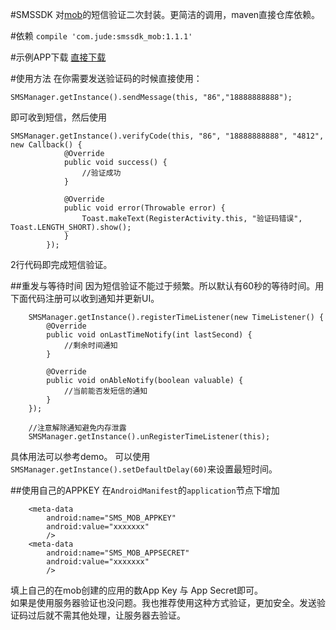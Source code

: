 #SMSSDK
对[mob](http://www.mob.com/#/)的短信验证二次封装。更简洁的调用，maven直接仓库依赖。

#依赖
`compile 'com.jude:smssdk_mob:1.1.1'`

#示例APP下载
[直接下载](http://7xn7nj.com2.z0.glb.qiniucdn.com/smssdk.apk)

#使用方法
在你需要发送验证码的时候直接使用：

    SMSManager.getInstance().sendMessage(this, "86","18888888888");
    
即可收到短信，然后使用

    SMSManager.getInstance().verifyCode(this, "86", "18888888888", "4812", new Callback() {
                @Override
                public void success() {
                    //验证成功
                }
                
                @Override
                public void error(Throwable error) {
                    Toast.makeText(RegisterActivity.this, "验证码错误", Toast.LENGTH_SHORT).show();
                }
            });
            
2行代码即完成短信验证。

##重发与等待时间
因为短信验证不能过于频繁。所以默认有60秒的等待时间。用下面代码注册可以收到通知并更新UI。

        SMSManager.getInstance().registerTimeListener(new TimeListener() {
            @Override
            public void onLastTimeNotify(int lastSecond) {
                //剩余时间通知
            }

            @Override
            public void onAbleNotify(boolean valuable) {
                //当前能否发短信的通知
            }
        });
        
        //注意解除通知避免内存泄露
        SMSManager.getInstance().unRegisterTimeListener(this);

具体用法可以参考demo。
可以使用 `SMSManager.getInstance().setDefaultDelay(60)`来设置最短时间。

##使用自己的APPKEY
在`AndroidManifest`的`application`节点下增加

        <meta-data
            android:name="SMS_MOB_APPKEY"
            android:value="xxxxxxx"
            />
        <meta-data
            android:name="SMS_MOB_APPSECRET"
            android:value="xxxxxxx"
            />
            
填上自己的在mob创建的应用的数App Key 与 App Secret即可。  
如果是使用服务器验证也没问题。我也推荐使用这种方式验证，更加安全。发送验证码过后就不需其他处理，让服务器去验证。
